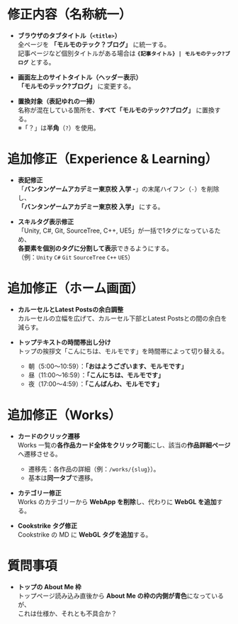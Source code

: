 # 修正内容（名称統一）

- **ブラウザのタブタイトル（`<title>`）**  
  全ページを **「モルモのテック？ブログ」** に統一する。  
  記事ページなど個別タイトルがある場合は **`{記事タイトル} | モルモのテック?ブログ`** とする。

- **画面左上のサイトタイトル（ヘッダー表示）**  
  **「モルモのテック?ブログ」** に変更する。

- **置換対象（表記ゆれの一掃）**  
  名称が混在している箇所を、**すべて「モルモのテック?ブログ」** に置換する。  
  ※「？」は**半角**（`?`）を使用。

# 追加修正（Experience & Learning）

- **表記修正**  
  「**バンタンゲームアカデミー東京校 入学 -**」の末尾ハイフン（`-`）を削除し、  
  **「バンタンゲームアカデミー東京校 入学」** にする。

- **スキルタグ表示修正**  
  「Unity, C#, Git, SourceTree, C++, UE5」が一括で1タグになっているため、  
  **各要素を個別のタグに分割して表示**できるようにする。  
  （例：`Unity` `C#` `Git` `SourceTree` `C++` `UE5`）

# 追加修正（ホーム画面）

- **カルーセルとLatest Postsの余白調整**  
  カルーセルの立幅を広げて、カルーセル下部とLatest Postsとの間の余白を減らす。

- **トップテキストの時間帯出し分け**  
  トップの挨拶文「こんにちは、モルモです」を時間帯によって切り替える。  
  - 朝（5:00〜10:59）：**「おはようございます、モルモです」**  
  - 昼（11:00〜16:59）：**「こんにちは、モルモです」**  
  - 夜（17:00〜4:59）：**「こんばんわ、モルモです」**

# 追加修正（Works）

- **カードのクリック遷移**  
  Works 一覧の**各作品カード全体をクリック可能**にし、該当の**作品詳細ページ**へ遷移させる。  
  - 遷移先：各作品の詳細（例：`/works/{slug}`）。  
  - 基本は**同一タブ**で遷移。  

- **カテゴリー修正**  
  Works のカテゴリーから **WebApp を削除**し、代わりに **WebGL を追加**する。  

- **Cookstrike タグ修正**  
  Cookstrike の MD に **WebGL タグを追加**する。  

# 質問事項

- **トップの About Me 枠**  
  トップページ読み込み直後から **About Me の枠の内側が青色**になっているが、  
  これは仕様か、それとも不具合か？
